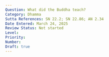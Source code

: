 ```yaml
---
Question: What did the Buddha teach?
Category: Dhamma
Sutta References: SN 22.2; SN 22.86; AN 2.34
Date Entered: March 24, 2025
Review Status: Not started
Level: 
Priority: 
Number: 
Draft: true
---
```

